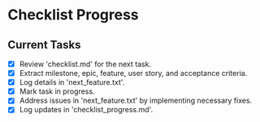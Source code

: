 # Checklist Progress

## Current Tasks
- [x] Review 'checklist.md' for the next task.
- [x] Extract milestone, epic, feature, user story, and acceptance criteria.
- [x] Log details in 'next_feature.txt'.
- [x] Mark task in progress.
- [x] Address issues in 'next_feature.txt' by implementing necessary fixes.
- [x] Log updates in 'checklist_progress.md'.
